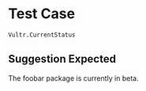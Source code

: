 # Test Case

    Vultr.CurrentStatus

## Suggestion Expected

The foobar package is currently in beta.
